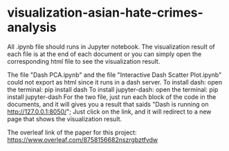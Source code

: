 # visualization-asian-hate-crimes-analysis

All .ipynb file should runs in Jupyter notebook. 
The visualization result of each file is at the end of each document or you can simply open the corresponding html file to see the visualization result.

The file "Dash PCA.ipynb" and the file "Interactive Dash Scatter Plot.ipynb" could not export as html since it runs in a dash server.
	To install dash: open the terminal: pip install dash
	To install jupyter-dash: open the terminal: pip install jupyter-dash
	For the two file, just run each block of the code in the documents, and it will gives you a result that saids "Dash is running on http://127.0.0.1:8050/";
	Just click on the link, and it will redirect to a new page that shows the visualization result.
	
The overleaf link of the paper for this project: https://www.overleaf.com/8758156682nszrgbztfvdw
